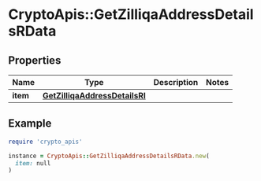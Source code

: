 # CryptoApis::GetZilliqaAddressDetailsRData

## Properties

| Name | Type | Description | Notes |
| ---- | ---- | ----------- | ----- |
| **item** | [**GetZilliqaAddressDetailsRI**](GetZilliqaAddressDetailsRI.md) |  |  |

## Example

```ruby
require 'crypto_apis'

instance = CryptoApis::GetZilliqaAddressDetailsRData.new(
  item: null
)
```

